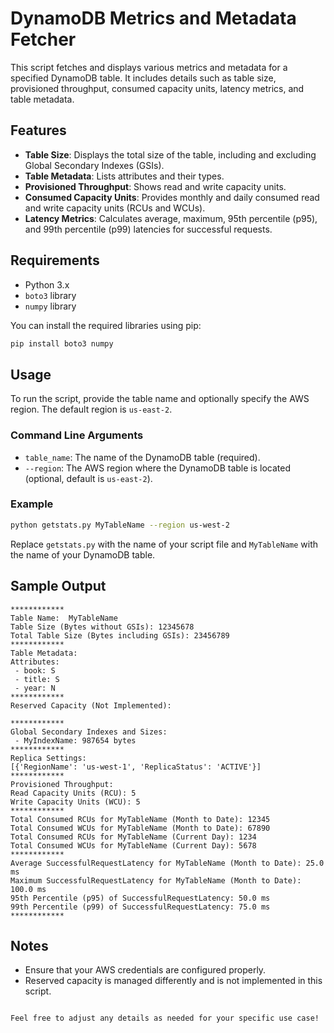 # DynamoDB Metrics and Metadata Fetcher

This script fetches and displays various metrics and metadata for a specified DynamoDB table. It includes details such as table size, provisioned throughput, consumed capacity units, latency metrics, and table metadata.

## Features

- **Table Size**: Displays the total size of the table, including and excluding Global Secondary Indexes (GSIs).
- **Table Metadata**: Lists attributes and their types.
- **Provisioned Throughput**: Shows read and write capacity units.
- **Consumed Capacity Units**: Provides monthly and daily consumed read and write capacity units (RCUs and WCUs).
- **Latency Metrics**: Calculates average, maximum, 95th percentile (p95), and 99th percentile (p99) latencies for successful requests.

## Requirements

- Python 3.x
- `boto3` library
- `numpy` library

You can install the required libraries using pip:

```bash
pip install boto3 numpy
```

## Usage

To run the script, provide the table name and optionally specify the AWS region. The default region is `us-east-2`.

### Command Line Arguments

- `table_name`: The name of the DynamoDB table (required).
- `--region`: The AWS region where the DynamoDB table is located (optional, default is `us-east-2`).

### Example

```bash
python getstats.py MyTableName --region us-west-2
```

Replace `getstats.py` with the name of your script file and `MyTableName` with the name of your DynamoDB table.

## Sample Output

```
************
Table Name:  MyTableName
Table Size (Bytes without GSIs): 12345678
Total Table Size (Bytes including GSIs): 23456789
************
Table Metadata:
Attributes:
 - book: S
 - title: S
 - year: N
************
Reserved Capacity (Not Implemented):

************
Global Secondary Indexes and Sizes:
 - MyIndexName: 987654 bytes
************
Replica Settings:
[{'RegionName': 'us-west-1', 'ReplicaStatus': 'ACTIVE'}]
************
Provisioned Throughput:
Read Capacity Units (RCU): 5
Write Capacity Units (WCU): 5
************
Total Consumed RCUs for MyTableName (Month to Date): 12345
Total Consumed WCUs for MyTableName (Month to Date): 67890
Total Consumed RCUs for MyTableName (Current Day): 1234
Total Consumed WCUs for MyTableName (Current Day): 5678
************
Average SuccessfulRequestLatency for MyTableName (Month to Date): 25.0 ms
Maximum SuccessfulRequestLatency for MyTableName (Month to Date): 100.0 ms
95th Percentile (p95) of SuccessfulRequestLatency: 50.0 ms
99th Percentile (p99) of SuccessfulRequestLatency: 75.0 ms
************
```

## Notes

- Ensure that your AWS credentials are configured properly.
- Reserved capacity is managed differently and is not implemented in this script.
```

Feel free to adjust any details as needed for your specific use case!

